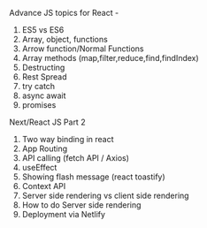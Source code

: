 Advance JS topics for React - 
1. ES5 vs ES6
2. Array, object, functions
3. Arrow function/Normal Functions
4. Array methods (map,filter,reduce,find,findIndex)
5. Destructing
6. Rest Spread
7. try catch
8. async await
9. promises

Next/React JS Part 2

1. Two way binding in react
2. App Routing
3. API calling (fetch API / Axios)
4. useEffect
5. Showing flash message (react toastify)
6. Context API
7. Server side rendering vs client side rendering
8. How to do Server side rendering
9. Deployment via Netlify